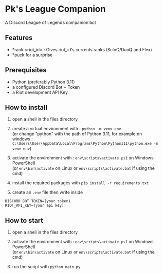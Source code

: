 # Pk's League Companion

A Discord League of Legends companion bot

## Features

- *rank <riot_id> : Gives riot_id's currents ranks (SoloQ/DuoQ and Flex)
- *puck for a surprise

## Prerequisites

- Python (preferably Python 3.11)
- a configured Discord Bot + Token
- a Riot development API Key

## How to install

1. open a shell in the files directory

2. create a virtual environment with : `python -m venv env`  
(or change "python" with the path of Python 3.11, for example on windows : `C:\Users\User\AppData\Local\Programs\Python\Python311\python.exe -m venv env`)

3. activate the environment with : `env\scripts\activate.ps1` on Windows PowerShell  
(or `env\bin\activate` on Linux or `env\scripts\activate.bat` if using the cmd)

4. install the required packages with `pip install -r requirements.txt`

5. create an `.env` file then write inside 
```
DISCORD_BOT_TOKEN=(your token)
RIOT_API_KEY=(your api key)
```

## How to start

1. open a shell in the files directory

2. activate the environment with : `env\scripts\activate.ps1` on Windows PowerShell  
(or `env\bin\activate` on Linux or `env\scripts\activate.bat` if using the cmd)

3. run the script with `python main.py`
